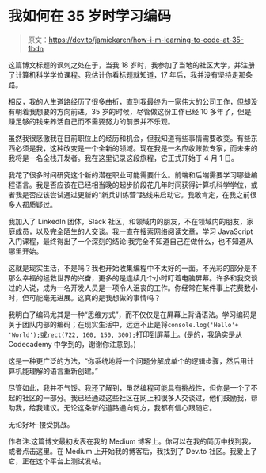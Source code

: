 # 我如何在 35 岁时学习编码

> 原文：<https://dev.to/jamiekaren/how-i-m-learning-to-code-at-35-1bdn>

这篇博文标题的讽刺之处在于，当我 18 岁时，我参加了当地的社区大学，并注册了计算机科学学位课程。我估计你看标题就知道，17 年后，我并没有坚持走那条路。

相反，我的人生道路经历了很多曲折，直到我最终为一家伟大的公司工作，但却没有朝着我想要的方向前进。35 岁的时候，尽管做这份工作已经 10 多年了，但是赚足够的钱来养活自己而不需要努力的前景并不乐观。

虽然我很感激我在目前职位上的经历和机会，但我知道有些事情需要改变。有些东西必须是我，这种改变是一个全新的领域。现在我是一名应收账款专家，而未来的我将是一名全栈开发者。我在这里记录这段旅程，它正式开始于 4 月 1 日。

我花了很多时间研究这个新的潜在职业可能需要什么。前端和后端需要学习哪些编程语言。我是否应该在已经相当晚的起步阶段花几年时间获得计算机科学学位，或者我是否应该尝试通过更新的“新兵训练营”路线来启动它。我敢肯定，在我之前很多人都质疑过。

我加入了 LinkedIn 团体，Slack 社区，和领域内的朋友，不在领域内的朋友，家庭成员，以及完全陌生的人交谈。我一直在搜索网络阅读文章，学习 JavaScript 入门课程，最终得出了一个深刻的结论:我完全不知道自己在做什么，也不知道从哪里开始。

这就是现实生活，不是吗？我也开始收集编程中不太好的一面。不光彩的部分是不那么幸福的拯救世界的兴奋，更多的是连续几个小时盯着电脑屏幕。许多和我交谈过的人说，成为一名开发人员是一项令人沮丧的工作。你经常在某件事上花费数小时，但可能毫无进展。这真的是我想做的事情吗？

我明白了编码尤其是一种“思维方式”，而不仅仅是在屏幕上背诵语法。学习编码是关于团队内部的编码；在现实生活中，远远不止是将`console.log('Hello'+ 'World');`或`rect(722, 160, 150, 300);`打印到屏幕上。(是的，我确实是从 Codecademy 中学到的，谢谢你注意到。)

这是一种更广泛的方法，“你系统地将一个问题分解成单个的逻辑步骤，然后用计算机能理解的语言重新创建。”

尽管如此，我并不气馁。我还了解到，虽然编程可能具有挑战性，但你是一个了不起的社区的一部分。我已经通过这些社区在网上和很多人交谈过，他们鼓励我，帮助我，给我建议。无论这条新的道路通向何方，我都有信心跟随它。

无论好坏-接受挑战。

作者注:这篇博文最初发表在我的 Medium 博客上。你可以在我的简历中找到我，或者点击这里。在 Medium 上开始我的博客后，我找到了 Dev.to 社区。我爱上了它，正在这个平台上测试发帖。